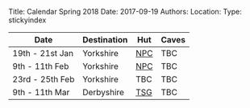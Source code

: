 Title: Calendar Spring 2018
Date: 2017-09-19
Authors:
Location:
Type: stickyindex

|Date              | Destination                          | Hut                                                                                  | Caves  |
| ---              |  ---                                 | ---                                                                                  |  ---  |
| 19th - 21st Jan | Yorkshire | [NPC](http://northernpennineclub.org.uk/greenclose/greenclose.htm)  |  TBC |
| 9th - 11th Feb | Yorkshire | [NPC](http://northernpennineclub.org.uk/greenclose/greenclose.htm)  | TBC | 
| 23rd - 25th Feb | Yorkshire | TBC | TBC |
| 9th - 11th Mar | Derbyshire | [TSG](http://www.tsgcaving.co.uk/content/accommodation) | TBC |

